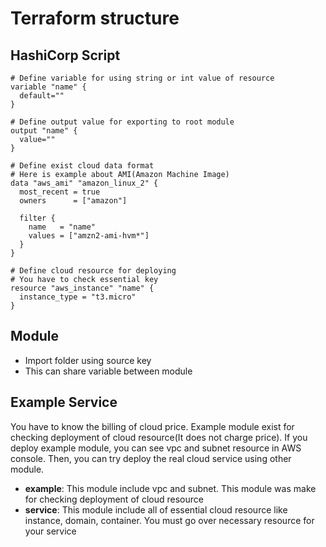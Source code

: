 # Terraform structure

## HashiCorp Script
```hcl
# Define variable for using string or int value of resource
variable "name" {
  default=""
}

# Define output value for exporting to root module
output "name" {
  value=""
}

# Define exist cloud data format
# Here is example about AMI(Amazon Machine Image)
data "aws_ami" "amazon_linux_2" {
  most_recent = true
  owners      = ["amazon"]

  filter {
    name   = "name"
    values = ["amzn2-ami-hvm*"]
  }
}

# Define cloud resource for deploying
# You have to check essential key
resource "aws_instance" "name" {
  instance_type = "t3.micro"
}
```

## Module
- Import folder using source key
- This can share variable between module

## Example Service
You have to know the billing of cloud price. Example module exist for checking deployment of cloud resource(It does not charge price). If you deploy example module, you can see vpc and subnet resource in AWS console. Then, you can try deploy the real cloud service using other module.
- **example**:
This module include vpc and subnet. This module was make for checking deployment of cloud resource
- **service**:
This module include all of essential cloud resource like instance, domain, container. You must go over necessary resource for your service